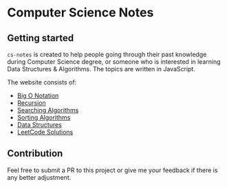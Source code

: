 # Computer Science Notes

## Getting started

`cs-notes` is created to help people going through their past knowledge during Computer Science degree, or someone who is interested in learning Data Structures & Algorithms. The topics are written in JavaScript.

The website consists of:

- [Big O Notation](js/bigONotation/timeComplexity)
- [Recursion](js/recursion/recursion)
- [Searching Algorithms](js/searchingAlgorithms/linearSearch/linearSearch)
- [Sorting Algorithms](js/sortingAlgorithms/bubbleSort/bubbleSort)
- [Data Structures](js/dataStructures/singlyLinkedList/singlyLinkedList)
- [LeetCode Solutions](js/leetCode/136-singleNumber/singleNumber)

## Contribution

Feel free to submit a PR to this project or give me your feedback if there is any better adjustment.
